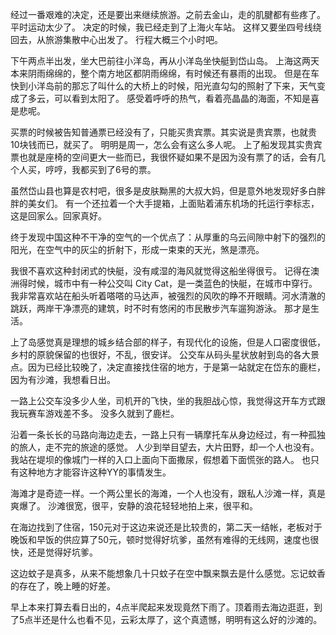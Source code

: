 经过一番艰难的决定，还是要出来继续旅游。之前去金山，走的肌腱都有些疼了。平时运动太少了。
决定的时候，我已经走到了上海火车站。
这样又要坐四号线绕回去，从旅游集散中心出发了。
行程大概三个小时吧。

下午两点半出发，坐大巴前往小洋岛，再从小洋岛坐快艇到岱山岛。
上海这两天本来阴雨绵绵的，整个南方地区都阴雨绵绵，有时候还有暴雨的出现。
但是在车快到小洋岛前的那忘了叫什么的大桥上的时候，阳光直勾勾的照射了下来，天气变成了多云，可以看到太阳了。
感受着呼呼的热气，看着亮晶晶的海面，不知是喜是悲呢。

买票的时候被告知普通票已经没有了，只能买贵宾票。其实说是贵宾票，也就贵10块钱而已，就买了。
明明是周一，怎么会有这么多人呢。
上了船发现其实贵宾票也就是座椅的空间更大一些而已，我很怀疑如果不是因为没有票了的话，会有几个人买，哼哼，我都买到了6号的票。

虽然岱山县也算是农村吧，很多是皮肤黝黑的大叔大妈，但是意外地发现好多白胖胖的美女们。
有一个还拉着一个大手提箱，上面贴着浦东机场的托运行李标志，这是回家么。回家真好。

终于发现中国这种不干净的空气的一个优点了：从厚重的乌云间隙中射下的强烈的阳光，在空气中的灰尘的折射下，形成一束束的天光，煞是漂亮。

我很不喜欢这种封闭式的快艇，没有咸湿的海风就觉得这船坐得很亏。
记得在澳洲得时候，城市中有一种公交叫 City Cat，是一类蓝色的快艇，在城市中穿行。
我非常喜欢站在船头听着嗒嗒的马达声，被强烈的风吹的睁不开眼睛。河水清澈的跳跃，两岸干净漂亮的建筑，时不时有悠闲的市民散步汽车遛狗游泳。
那才是生活。

上了岛感觉真是理想的城乡结合部的样子，有现代化的设施，但是人口密度很低，乡村的原貌保留的也很好，不乱，很安详。
公交车从码头星状放射到岛的各大景点。因为已经比较晚了，决定直接找住宿的地方，于是第一站就定在岱东的鹿栏，因为有沙滩，我想看日出。

一路上公交车没多少人坐，司机开的飞快，坐的我胆战心惊，我觉得这开车方式跟我玩赛车游戏差不多。
没多久就到了鹿栏。

沿着一条长长的马路向海边走去，一路上只有一辆摩托车从身边经过，有一种孤独的旅人，走不完的旅途的感觉。
人少到举目望去，大片田野，却一个人也没有。
我站在堤坝的像城门一样的入口上面向下面撒尿，假想着下面慌张的路人。
也只有这种地方才能容许这种YY的事情发生。

海滩才是奇迹一样。一个两公里长的海滩，一个人也没有，跟私人沙滩一样，真是爽爆了。
沙滩很宽，很平，安静的浪花轻轻地拍上来，很平和。

在海边找到了住宿，150元对于这边来说还是比较贵的，第二天一结帐，老板对于晚饭和早饭的供应算了50元，顿时觉得好坑爹，虽然有难得的无线网，速度也很快，还是觉得好坑爹。

这边蚊子是真多，从来不能想象几十只蚊子在空中飘来飘去是什么感觉。忘记蚊香的存在了，晚上睡的好差。

早上本来打算去看日出的，4点半爬起来发现竟然下雨了。顶着雨去海边逛逛，到了5点半还是什么也看不见，云彩太厚了，这个真遗憾，明明有这么好的沙滩的。
